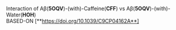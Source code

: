 Interaction of Aβ(**5OQV**)-(with)-Caffeine(**CFF**) vs Aβ(**5OQV**)-(with)-Water(**HOH**)  
BASED-ON [**https://doi.org/10.1039/C9CP04162A**]
